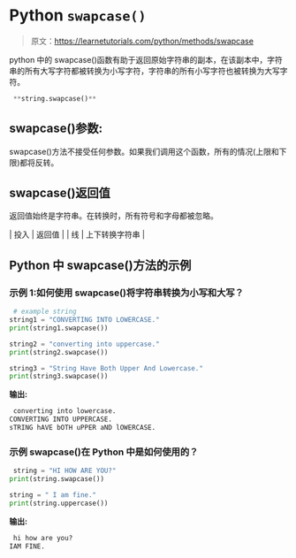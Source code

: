 # Python `swapcase()`

> 原文：<https://learnetutorials.com/python/methods/swapcase>

python 中的 swapcase()函数有助于返回原始字符串的副本，在该副本中，字符串的所有大写字符都被转换为小写字符，字符串的所有小写字符也被转换为大写字符。

```py
 **string.swapcase()** 

```

## swapcase()参数:

swapcase()方法不接受任何参数。如果我们调用这个函数，所有的情况(上限和下限)都将反转。

## swapcase()返回值

返回值始终是字符串。在转换时，所有符号和字母都被忽略。

| 投入 | 返回值 |
| 线 | 上下转换字符串 |

## Python 中 swapcase()方法的示例

### 示例 1:如何使用 swapcase()将字符串转换为小写和大写？

```py
 # example string
string1 = "CONVERTING INTO LOWERCASE."
print(string1.swapcase())

string2 = "converting into uppercase."
print(string2.swapcase())

string3 = "String Have Both Upper And Lowercase."
print(string3.swapcase()) 

```

**输出:**

```py
 converting into lowercase.
CONVERTING INTO UPPERCASE.
sTRING hAVE bOTH uPPER aND lOWERCASE. 
```

### 示例 swapcase()在 Python 中是如何使用的？

```py
 string = "HI HOW ARE YOU?"
print(string.swapcase())

string = " I am fine."
print(string.uppercase()) 

```

**输出:**

```py
 hi how are you?
IAM FINE. 
```
